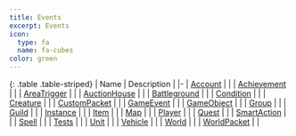 ```yaml
---
title: Events
excerpt: Events
icon:
  type: fa
  name: fa-cubes
color: green
---
```


{: .table .table-striped}
| Name | Description |
|-
| [Account](./Account) |  |
| [Achievement](./Achievement) |  |
| [AreaTrigger](./AreaTrigger) |  |
| [AuctionHouse](./AuctionHouse) |  |
| [Battleground](./Battleground) |  |
| [Condition](./Condition) |  |
| [Creature](./Creature) |  |
| [CustomPacket](./CustomPacket) |  |
| [GameEvent](./GameEvent) |  |
| [GameObject](./GameObject) |  |
| [Group](./Group) |  |
| [Guild](./Guild) |  |
| [Instance](./Instance) |  |
| [Item](./Item) |  |
| [Map](./Map) |  |
| [Player](./Player) |  |
| [Quest](./Quest) |  |
| [SmartAction](./SmartAction) |  |
| [Spell](./Spell) |  |
| [Tests](./Tests) |  |
| [Unit](./Unit) |  |
| [Vehicle](./Vehicle) |  |
| [World](./World) |  |
| [WorldPacket](./WorldPacket) |  |

